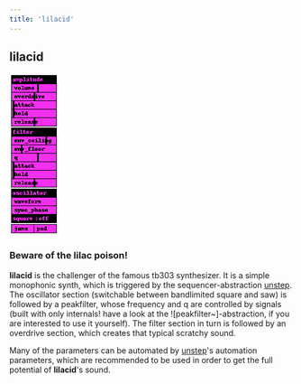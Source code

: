 ```yaml
---
title: 'lilacid'
---
```


## lilacid


![lilacid](lilacid.png)

### Beware of the lilac poison!

**lilacid** is the challenger of the famous tb303 synthesizer. It is
a simple monophonic synth, which is triggered by the sequencer-abstraction
[unstep](../unstep). The oscillator section (switchable between
bandlimited square and saw) is followed by a peakfilter, whose frequency
and q are controlled by signals (built with only internals! have a look
at the ![peakfilter~]-abstraction, if you are interested to use it yourself).
The filter section in turn is followed by an overdrive section, which creates
that typical scratchy sound.

Many of the parameters can be automated by [unstep](../unstep)'s automation parameters, which
are recommended to be used in order to get the full potential of **lilacid**'s sound.


